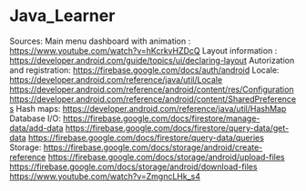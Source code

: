 # Java_Learner
Sources:
Main menu dashboard with animation : https://www.youtube.com/watch?v=hKcrkvHZDcQ
Layout information : https://developer.android.com/guide/topics/ui/declaring-layout
Autorization and registration: https://firebase.google.com/docs/auth/android
Locale: https://developer.android.com/reference/java/util/Locale
        https://developer.android.com/reference/android/content/res/Configuration
        https://developer.android.com/reference/android/content/SharedPreferences
Hash maps: https://developer.android.com/reference/java/util/HashMap
Database I/O: https://firebase.google.com/docs/firestore/manage-data/add-data
              https://firebase.google.com/docs/firestore/query-data/get-data
              https://firebase.google.com/docs/firestore/query-data/queries
Storage: https://firebase.google.com/docs/storage/android/create-reference
         https://firebase.google.com/docs/storage/android/upload-files
         https://firebase.google.com/docs/storage/android/download-files
         https://www.youtube.com/watch?v=ZmgncLHk_s4
